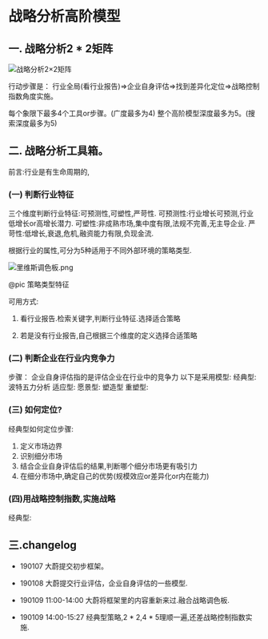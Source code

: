 # 战略分析高阶模型

## 一. 战略分析2 * 2矩阵

![战略分析2×2矩阵](https://camo.githubusercontent.com/c8894a06cbdf5527ab0ad4404d8ccfa2c2a4d2ef/68747470733a2f2f75706c6f61642d696d616765732e6a69616e7368752e696f2f75706c6f61645f696d616765732f31353431333532312d623362646533646463306636366566302e6a7065673f696d6167654d6f6772322f6175746f2d6f7269656e742f7374726970253743696d61676556696577322f322f772f31323430)

行动步骤是：
行业全局(看行业报告)=>企业自身评估=>找到差异化定位=>战略控制指数角度实施。

每个象限下最多4个工具or步骤。(广度最多为4)
整个高阶模型深度最多为5。(搜索深度最多为5)


## 二. 战略分析工具箱。

前言:行业是有生命周期的,

### (一) 判断行业特征

三个维度判断行业特征:可预测性,可塑性,严苛性.
可预测性:行业增长可预测,行业低增长or高增长潜力.
可塑性:非成熟市场,集中度有限,法规不完善,无主导企业.
严苛性:低增长,衰退,危机,融资能力有限,负现金流.

根据行业的属性,可分为5种适用于不同外部环境的策略类型.

![里维斯调色板.png](https://upload-images.jianshu.io/upload_images/15413521-61a48e4d78241568.png?imageMogr2/auto-orient/strip%7CimageView2/2/w/1240)

@pic 策略类型特征



可用方式:
1. 看行业报告.检索关键字,判断行业特征.选择适合策略

2. 若是没有行业报告,自己根据三个维度的定义选择合适策略



### (二) 判断企业在行业内竞争力

步骤：
企业自身评估指的是评估企业在行业中的竞争力
以下是采用模型:
经典型:波特五力分析
适应型:
愿景型:
塑造型
重塑型:


### (三) 如何定位?

经典型如何定位步骤:
1. 定义市场边界	
2. 识别细分市场	
3. 结合企业自身评估后的结果,判断哪个细分市场更有吸引力
4. 在细分市场中,确定自己的优势(规模效应or差异化or内在能力)




### (四)用战略控制指数,实施战略

经典型:



## 三.changelog

- 190107 大蔚提交初步框架。

- 190108 大蔚提交行业评估，企业自身评估的一些模型.

- 190109 11:00-14:00 大蔚将框架里的内容重新来过.融合战略调色板.

- 190109 14:00-15:27 经典型策略,2 * 2,4 * 5理顺一遍,还差战略控制指数实施.

